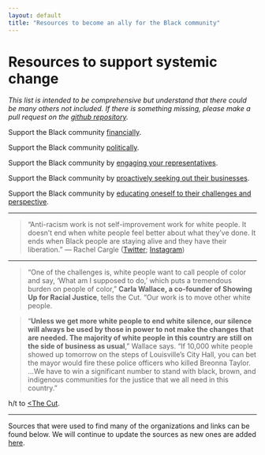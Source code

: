 ```yaml
---
layout: default
title: "Resources to become an ally for the Black community"
---
```


# Resources to support systemic change

*This list is intended to be comprehensive but understand that there could be many others not included. If there is something missing, please make a pull request on the [github repository](https://github.com/wa-hans/becoming-an-ally.github.io).*

Support the Black community <a href="https://vocalmajority.github.io/donate/">financially</a>.

Support the Black community <a href="https://vocalmajority.github.io/vote/">politically</a>.

Support the Black community by <a href="https://vocalmajority.github.io/engage/">engaging your representatives</a>.

Support the Black community by <a href="https://vocalmajority.github.io/support/">proactively seeking out their businesses</a>.
  
Support the Black community by <a href="https://vocalmajority.github.io/educate/">educating oneself to their challenges and perspective</a>.

___

> “Anti-racism work is not self-improvement work for white people. It doesn’t end when white people feel better about what they’ve done. It ends when Black people are staying alive and they have their liberation.” — Rachel Cargle (<a href="https://twitter.com/RachelCargle">Twitter</a>; <a href="https://www.instagram.com/rachel.cargle/">Instagram</a>)

___

> “One of the challenges is, white people want to call people of color and say, ‘What am I supposed to do,’ which puts a tremendous burden on people of color,” __Carla Wallace, a co-founder of Showing Up for Racial Justice__, tells the Cut. “Our work is to move other white people.

> “__Unless we get more white people to end white silence, our silence will always be used by those in power to not make the changes that are needed. The majority of white people in this country are still on the side of business as usual__,” Wallace says. “If 10,000 white people showed up tomorrow on the steps of Louisville’s City Hall, you can bet the mayor would fire these police officers who killed Breonna Taylor. …We have to win a significant number to stand with black, brown, and indigenous communities for the justice that we all need in this country.”

h/t to <a href="https://www.thecut.com/article/george-floyd-protests-how-to-help-where-to-donate.html"><The Cut</a>.

___

Sources that were used to find many of the organizations and links can be found below. We will continue to update the sources as new ones are added <a href="https://vocalmajority.github.io/sources/">here</a>.
